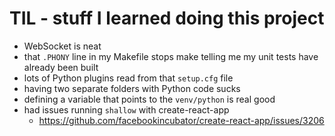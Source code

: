 # TIL - stuff I learned doing this project

* WebSocket is neat
* that `.PHONY` line in my Makefile stops make telling me my unit tests have already been built
* lots of Python plugins read from that `setup.cfg` file
* having two separate folders with Python code sucks
* defining a variable that points to the `venv/python` is real good
* had issues running `shallow` with create-react-app
	* https://github.com/facebookincubator/create-react-app/issues/3206

